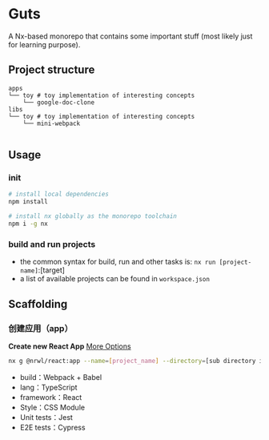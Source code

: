 
# Guts

A Nx-based monorepo that contains some important stuff (most likely just for learning purpose).

## Project structure

```
apps
└── toy # toy implementation of interesting concepts
    └── google-doc-clone
libs
└── toy # toy implementation of interesting concepts
    └── mini-webpack
    

```

## Usage

### init

```bash
# install local dependencies
npm install

# install nx globally as the monorepo toolchain
npm i -g nx
```

### build and run projects

- the common syntax for build, run and other tasks is: `nx run [project-name]`:[target]
- a list of available projects can be found in `workspace.json`

## Scaffolding

### 创建应用（app）

**Create new React App** [More Options](https://nx.dev/packages/react/generators/application#nrwlreactapplication)

```bash
nx g @nrwl/react:app --name=[project_name] --directory=[sub directory in apps directory]
```

- build：Webpack + Babel
- lang：TypeScript
- framework：React
- Style：CSS Module
- Unit tests：Jest
- E2E tests：Cypress

